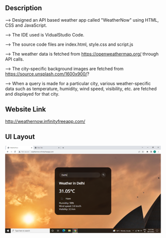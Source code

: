 ## Description

--> Designed an API based weather app called "WeatherNow" using HTML, CSS and JavaScript.

--> The IDE used is VidualStudio Code.

--> The source code files are index.html, style.css and script.js

--> The weather data is fetched from https://openweathermap.org/ through API calls.

--> The city-specific background images are fetched from https://source.unsplash.com/1600x900/?

--> When a query is made for a particular city, various weather-specific data such as temperature, humidity, wind speed, visibility, etc. are fetched and displayed for that city.

## Website Link
http://weathernow.infinityfreeapp.com/

## UI Layout
![image](images/UI_Layout.png)
